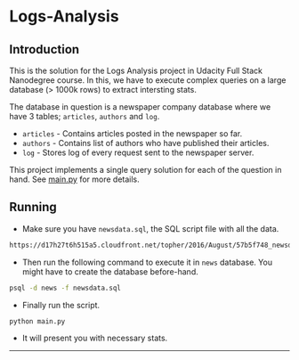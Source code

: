 # Logs-Analysis


## Introduction

This is the solution for the Logs Analysis project in Udacity Full Stack Nanodegree course.
In this, we have to execute complex queries on a large database (> 1000k rows) to extract intersting stats.

The database in question is a newspaper company database where we have 3 tables; `articles`, `authors` and `log`.
* `articles` - Contains articles posted in the newspaper so far.
* `authors` - Contains list of authors who have published their articles.
* `log` - Stores log of every request sent to the newspaper server.

This project implements a single query solution for each of the question in hand.
See [main.py](main.py) for more details.


## Running

* Make sure you have `newsdata.sql`, the SQL script file with all the data.
```sh
https://d17h27t6h515a5.cloudfront.net/topher/2016/August/57b5f748_newsdata/newsdata.zip
```

* Then run the following command to execute it in `news` database. You might have to create the database before-hand.

```sh
psql -d news -f newsdata.sql
```

* Finally run the script.

```sh
python main.py
```

* It will present you with necessary stats.

----
